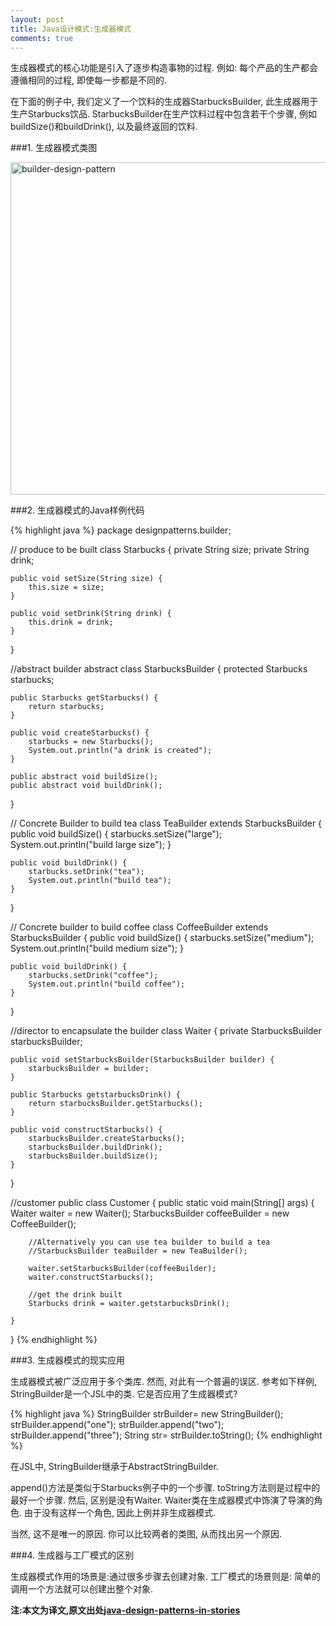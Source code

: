 ```yaml
---
layout: post
title: Java设计模式:生成器模式
comments: true
---
```

生成器模式的核心功能是引入了逐步构造事物的过程. 例如: 每个产品的生产都会遵循相同的过程, 即使每一步都是不同的.

在下面的例子中, 我们定义了一个饮料的生成器StarbucksBuilder, 此生成器用于生产Starbucks饮品. StarbucksBuilder在生产饮料过程中包含若干个步骤, 例如buildSize()和buildDrink(), 以及最终返回的饮料.




###1. 生成器模式类图

<img src="http://www.programcreek.com/wp-content/uploads/2013/02/builder-design-pattern.png" alt="builder-design-pattern" width="517" height="532" class="alignleft size-full wp-image-7831">

###2. 生成器模式的Java样例代码

{% highlight java %}
package designpatterns.builder;
 
// produce to be built
class Starbucks {
    private String size;
    private String drink;
 
    public void setSize(String size) {
        this.size = size;
    }
 
    public void setDrink(String drink) {
        this.drink = drink;
    }
}
 
//abstract builder
abstract class StarbucksBuilder {
    protected Starbucks starbucks;
 
    public Starbucks getStarbucks() {
        return starbucks;
    }
 
    public void createStarbucks() {
        starbucks = new Starbucks();
        System.out.println("a drink is created");
    }
 
    public abstract void buildSize();
    public abstract void buildDrink();
}
 
// Concrete Builder to build tea
class TeaBuilder extends StarbucksBuilder {
    public void buildSize() {
        starbucks.setSize("large");
        System.out.println("build large size");
    }
 
    public void buildDrink() {
        starbucks.setDrink("tea");
        System.out.println("build tea");
    }
 
}
 
// Concrete builder to build coffee
class CoffeeBuilder extends StarbucksBuilder {
    public void buildSize() {
        starbucks.setSize("medium");
        System.out.println("build medium size");
    }
 
    public void buildDrink() {
        starbucks.setDrink("coffee");
        System.out.println("build coffee");
    }
}
 
//director to encapsulate the builder
class Waiter {
    private StarbucksBuilder starbucksBuilder;
 
    public void setStarbucksBuilder(StarbucksBuilder builder) {
        starbucksBuilder = builder;
    }
 
    public Starbucks getstarbucksDrink() {
        return starbucksBuilder.getStarbucks();
    }
 
    public void constructStarbucks() {
        starbucksBuilder.createStarbucks();
        starbucksBuilder.buildDrink();
        starbucksBuilder.buildSize();
    }
}
 
//customer
public class Customer {
    public static void main(String[] args) {
        Waiter waiter = new Waiter();
        StarbucksBuilder coffeeBuilder = new CoffeeBuilder();
 
        //Alternatively you can use tea builder to build a tea
        //StarbucksBuilder teaBuilder = new TeaBuilder();
 
        waiter.setStarbucksBuilder(coffeeBuilder);
        waiter.constructStarbucks();
 
        //get the drink built
        Starbucks drink = waiter.getstarbucksDrink();
 
    }
}
{% endhighlight %}

###3. 生成器模式的现实应用

生成器模式被广泛应用于多个类库. 然而, 对此有一个普遍的误区. 参考如下样例, StringBuilder是一个JSL中的类. 它是否应用了生成器模式?

{% highlight java %}
StringBuilder strBuilder= new StringBuilder();
strBuilder.append("one");
strBuilder.append("two");
strBuilder.append("three");
String str= strBuilder.toString();
{% endhighlight %}

在JSL中, StringBuilder继承于AbstractStringBuilder.

append()方法是类似于Starbucks例子中的一个步骤. toString方法则是过程中的最好一个步骤. 然后, 区别是没有Waiter. Waiter类在生成器模式中饰演了导演的角色. 由于没有这样一个角色, 因此上例并非生成器模式.

当然, 这不是唯一的原因. 你可以比较两者的类图, 从而找出另一个原因.

###4. 生成器与工厂模式的区别

生成器模式作用的场景是:通过很多步骤去创建对象.
工厂模式的场景则是: 简单的调用一个方法就可以创建出整个对象.

**注:本文为译文,原文出处[java-design-patterns-in-stories](http://www.programcreek.com/java-design-patterns-in-stories/)**